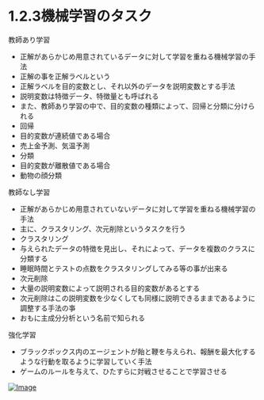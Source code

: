 # 1.2.3機械学習のタスク

教師あり学習<br>
* 正解があらかじめ用意されているデータに対して学習を重ねる機械学習の手法
* 正解の事を正解ラベルという
* 正解ラベルを目的変数とし、それ以外のデータを説明変数とする手法
* 説明変数は特徴データ、特徴量とも呼ばれる
* また、教師あり学習の中で、目的変数の種類によって、回帰と分類に分けられる
* 回帰
* 目的変数が連続値である場合
* 売上金予測、気温予測
* 分類
* 目的変数が離散値である場合
* 動物の顔分類

教師なし学習<br>
* 正解があらかじめ用意されていないデータに対して学習を重ねる機械学習の手法
* 主に、クラスタリング、次元削除というタスクを行う
* クラスタリング
* 与えられたデータの特徴を見出し、それによって、データを複数のクラスに分類する
* 睡眠時間とテストの点数をクラスタリングしてみる等の事が出来る
* 次元削除
* 大量の説明変数によって説明される目的変数があるとする
* 次元削除はこの説明変数を少なくしても同様に説明できるままであるように調整する手法の亊
* おもに主成分分析という名前で知られる

強化学習<br>
* ブラックボックス内のエージェントが飴と鞭を与えられ、報酬を最大化するような行動を取るように学習していく手法
* ゲームのルールを与えて、ひたすらに対戦させることで学習させる

[![Image](https://gyazo.com/3ef19ec7e1c98ed527d143cdf412c6cc/thumb/1000)](https://gyazo.com/3ef19ec7e1c98ed527d143cdf412c6cc)<br>
